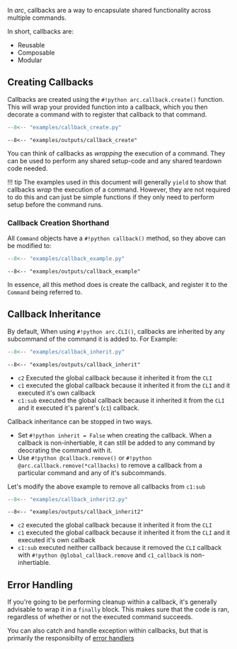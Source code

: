 In *arc*, callbacks are a way to encapsulate shared functionality across multiple commands.

In short, callbacks are:

- Reusable
- Composable
- Modular


## Creating Callbacks
Callbacks are created using the `#!python arc.callback.create()` function. This will wrap your provided function into a callback, which you then decorate a command with to register that callback to that command.


```py title="examples/callback_create.py"
--8<-- "examples/callback_create.py"
```

```console
--8<-- "examples/outputs/callback_create"
```

You can think of callbacks as *wrapping* the execution of a command. They can be used to perform any shared setup-code and any shared teardown code needed.

!!! tip
    The examples used in this document will generally `yield` to show that callbacks *wrap* the
    execution of a command. However, they are not required to do this and can just be simple functions
    if they only need to perform setup before the command runs.


### Callback Creation Shorthand
All `Command` objects have a `#!python callback()` method, so they above can be modified to:

```py title="examples/callback_example.py"
--8<-- "examples/callback_example.py"
```

```console
--8<-- "examples/outputs/callback_example"
```
In essence, all this method does is create the callback, and register it to the `Command` being referred to.


## Callback Inheritance
By default, When using `#!python arc.CLI()`, callbacks are inherited by any subcommand of the command it is added to. For Example:

```py title="examples/callback_inherit.py"
--8<-- "examples/callback_inherit.py"
```

```console
--8<-- "examples/outputs/callback_inherit"
```

- `c2` Executed the global callback because it inherited it from the `CLI`
- `c1` executed the global callback because it inherited it from the `CLI` and it executed it's own callback
- `c1:sub` executed the global callback because it inherited it from the `CLI` and it executed it's parent's (`c1`) callback.

Callback inheritance can be stopped in two ways.

- Set `#!python inherit = False` when creating the callback. When a callback is non-inhertiable, it can still be added to any command by deocrating the command with it.
- Use `#!python @callback.remove()` or `#!python @arc.callback.remove(*callbacks)` to remove a callback from a particular command and any of it's subcommands.

Let's modify the above example to remove all callbacks from `c1:sub`

```py title="examples/callback_inherit2.py"
--8<-- "examples/callback_inherit2.py"
```

```console
--8<-- "examples/outputs/callback_inherit2"
```

- `c2` executed the global callback because it inherited it from the `CLI`
- `c1` executed the global callback because it inherited it from the `CLI` and it executed it's own callback
- `c1:sub` executed neither callback because it removed the `CLI` callback with `#!python @global_callback.remove` and `c1_callback` is non-inhertiable.


## Error Handling
If you're going to be performing cleanup within a callback, it's generally advisable to wrap it in a `finally` block. This makes sure that the code is ran, regardless of whether or not the executed command succeeds.

You can also catch and handle exception within callbacks, but that is primarily the responsibilty of [error handlers](./error-handlers.md)
